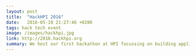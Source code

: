 ```yaml
---
layout: post
title:  "HackHPI 2016"
date:   2016-05-10 21:27:46 +0200
tags: hack tech event
image: /images/hackhpi.jpg
link: http://2016.hackhpi.org
summary: We host our first hackathon at HPI focussing on building applications using Data Analytics and Machine Learning.   
---
```

